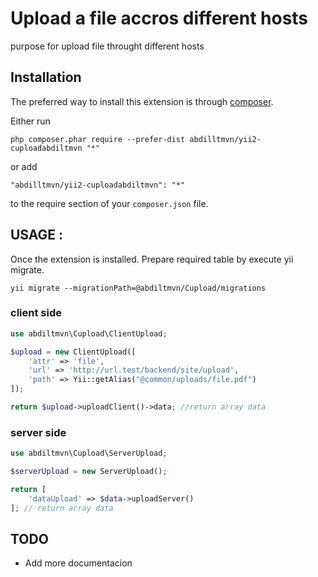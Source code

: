 Upload a file accros different hosts
===========================
purpose for upload file throught different hosts

Installation
------------

The preferred way to install this extension is through [composer](http://getcomposer.org/download/).

Either run

```
php composer.phar require --prefer-dist abdilltmvn/yii2-cuploadabdiltmvn "*"
```

or add

```
"abdilltmvn/yii2-cuploadabdiltmvn": "*"
```

to the require section of your `composer.json` file.


USAGE : 
-----
Once the extension is installed.
Prepare required table by execute yii migrate.

```
yii migrate --migrationPath=@abdiltmvn/Cupload/migrations
```

### client side
```php
use abdiltmvn\Cupload\ClientUpload;

$upload = new ClientUpload([
    'attr' => 'file',
    'url' => 'http://url.test/backend/site/upload',
    'path' => Yii::getAlias("@common/uploads/file.pdf")
]);

return $upload->uploadClient()->data; //return array data
``` 
### server side

``` php
use abdiltmvn\Cupload\ServerUpload;

$serverUpload = new ServerUpload();

return [
    'dataUpload' => $data->uploadServer()
]; // return array data 
```

 TODO
-----

 -  Add more documentacion 